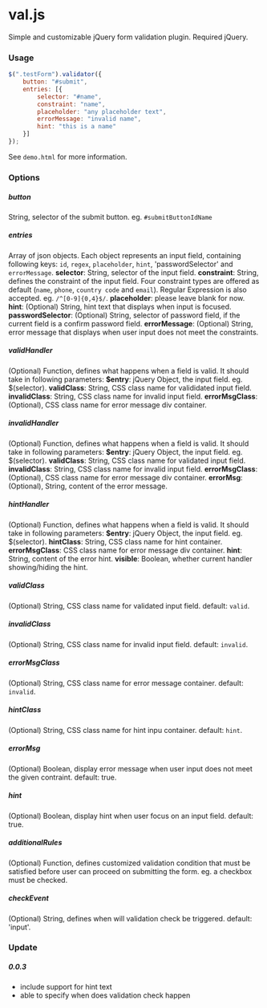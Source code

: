 val.js
=============
Simple and customizable jQuery form validation plugin. Required jQuery.

### Usage
```javascript
$(".testForm").validator({
    button: "#submit",
    entries: [{
        selector: "#name",
        constraint: "name",
        placeholder: "any placeholder text",
        errorMessage: "invalid name",
        hint: "this is a name"
    }]
});
```
See `demo.html` for more information.

### Options
##### button
String, selector of the submit button.
eg. `#submitButtonIdName`
##### entries
Array of json objects. Each object represents an input field, containing following keys: `id`, `regex`, `placeholder`, `hint`, 'passwordSelector' and `errorMessage`.
**selector**: String, selector of the input field.
**constraint**: String, defines the constraint of the input field. Four constraint types are offered as default (`name`, `phone`, `country code` and `email`). Regular Expression is also accepted. eg. `/^[0-9]{0,4}$/`. 
**placeholder**: please leave blank for now.
**hint**: (Optional) String, hint text that displays when input is focused.
**passwordSelector**: (Optional) String, selector of password field, if the current field is a confirm password field.
**errorMessage**: (Optional) String, error message that displays when user input does not meet the constraints.
##### validHandler
(Optional) Function, defines what happens when a field is valid. It should take in following parameters:
**$entry**: jQuery Object, the input field. eg. $(selector).
**validClass**: String, CSS class name for valididated input field.
**invalidClass**: String, CSS class name for invalid input field.
**errorMsgClass**: (Optional), CSS class name for error message div container.
##### invalidHandler
(Optional) Function, defines what happens when a field is valid. It should take in following parameters:
**$entry**: jQuery Object, the input field. eg. $(selector).
**validClass**: String, CSS class name for validated input field.
**invalidClass**: String, CSS class name for invalid input field.
**errorMsgClass**: (Optional), CSS class name for error message div container.
**errorMsg**: (Optional), String, content of the error message.
##### hintHandler
(Optional) Function, defines what happens when a field is valid. It should take in following parameters:
**$entry**: jQuery Object, the input field. eg. $(selector).
**hintClass**: String, CSS class name for hint container.
**errorMsgClass**: CSS class name for error message div container.
**hint**: String, content of the error hint.
**visible**: Boolean, whether current handler showing/hiding the hint.
##### validClass
(Optional) String, CSS class name for validated input field. default: `valid`.
##### invalidClass
(Optional) String, CSS class name for invalid input field. default: `invalid`.
##### errorMsgClass
(Optional) String, CSS class name for error message container. default: `invalid`.
##### hintClass
(Optional) String, CSS class name for hint inpu container. default: `hint`.
##### errorMsg
(Optional) Boolean, display error message when user input does not meet the given contraint. default: true.
##### hint
(Optional) Boolean, display hint when user focus on an input field. default: true.
##### additionalRules
(Optional) Function, defines customized validation condition that must be satisfied before user can proceed on submitting the form. 
eg. a checkbox must be checked.
##### checkEvent
(Optional) String, defines when will validation check be triggered. default: 'input'.

### Update
##### 0.0.3
- include support for hint text
- able to specify when does validation check happen